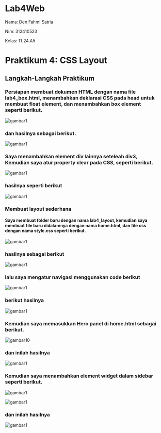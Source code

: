 # Lab4Web
Nama: Den Fahmi Satria <p>
Nim: 312410523 <p>
Kelas: TI.24.A5 <p>
# Praktikum 4: CSS Layout
## Langkah-Langkah Praktikum
### Persiapan membuat dokumen HTML dengan nama file lab4_box.html, menambahkan deklarasi CSS pada head untuk membuat float element, dan menambahkan box element seperti berikut.
![gambar1](p4.1.PNG) <p>
### dan hasilnya sebagai berikut.
![gambar1](p4.2.PNG) <p>
### Saya menambahkan element div lainnya seteleah div3, Kemudian saya atur property clear pada CSS, seperti berikut.
![gambar1](p4.3.PNG) <p>
### hasilnya seperti berikut
![gambar1](p4.4.PNG) <p>
### Membuat layout sederhana
#### Saya membuat folder baru dengan nama lab4_layout, kemudian saya membuat file baru didalamnya dengan nama home.html, dan file css dengan nama style.css seperti berikut.
![gambar1](p4.5.PNG) <p>
### hasilnya sebagai berikut
![gambar1](p4.6.PNG) <p>
### lalu saya mengatur navigasi menggunakan code berikut
![gambar1](p4.7.PNG) <p>
### berikut hasilnya
![gambar1](p4.8.PNG) <p>
### Kemudian saya memasukkan Hero panel di home.html sebagai berikut.
![gambar10](p4.10.PNG) <p>
### dan inilah hasilnya
![gambar1](p4.11.PNG) <p>
### Kemudian saya menambahkan element widget dalam sidebar seperti berikut.
![gambar1](p4.12.PNG) <p>
![gambar1](p4.13.PNG) <p>
### dan inilah hasilnya
![gambar1](p4.14.PNG) <p>
